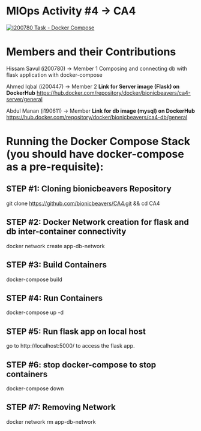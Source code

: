 # MlOps Activity #4 -> CA4
[![I200780 Task - Docker Compose](https://github.com/bionicbeavers/CA4/actions/workflows/docker-compose-workflow.yml/badge.svg)](https://github.com/bionicbeavers/CA4/actions/workflows/docker-compose-workflow.yml)

# Members and their Contributions
Hissam Savul (i200780) -> Member 1
Composing and connecting db with flask application with docker-compose

Ahmed Iqbal (i200447) -> Member 2
**Link for Server image (Flask) on DockerHub**
https://hub.docker.com/repository/docker/bionicbeavers/ca4-server/general

Abdul Manan (i190611) -> Member 
**Link for db image (mysql) on DockerHub**
https://hub.docker.com/repository/docker/bionicbeavers/ca4-db/general

# Running the Docker Compose Stack (you should have docker-compose as a pre-requisite):
## STEP #1: Cloning bionicbeavers Repository
git clone https://github.com/bionicbeavers/CA4.git && cd CA4

## STEP #2: Docker Network creation for flask and db inter-container connectivity
docker network create app-db-network
        
## STEP #3: Build Containers
docker-compose build

## STEP #4: Run Containers
docker-compose up -d

## STEP #5: Run flask app on local host
go to http://localhost:5000/ to access the flask app.

## STEP #6: stop docker-compose to stop containers
docker-compose down

## STEP #7: Removing Network
docker network rm app-db-network
